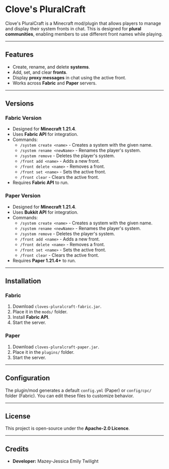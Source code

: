 # Clove's PluralCraft

Clove's PluralCraft is a Minecraft mod/plugin that allows players to manage and display their system fronts in chat. This is designed for **plural communities**, enabling members to use different front names while playing.

---

## Features
- Create, rename, and delete **systems**.
- Add, set, and clear **fronts**.
- Display **proxy messages** in chat using the active front.
- Works across **Fabric** and **Paper** servers.

---

## Versions
### Fabric Version
- Designed for **Minecraft 1.21.4**.
- Uses **Fabric API** for integration.
- Commands:
  - `/system create <name>` - Creates a system with the given name.
  - `/system rename <newName>` - Renames the player's system.
  - `/system remove` - Deletes the player's system.
  - `/front add <name>` - Adds a new front.
  - `/front delete <name>` - Removes a front.
  - `/front set <name>` - Sets the active front.
  - `/front clear` - Clears the active front.
- Requires **Fabric API** to run.

### Paper Version
- Designed for **Minecraft 1.21.4**.
- Uses **Bukkit API** for integration.
- Commands:
  - `/system create <name>` - Creates a system with the given name.
  - `/system rename <newName>` - Renames the player's system.
  - `/system remove` - Deletes the player's system.
  - `/front add <name>` - Adds a new front.
  - `/front delete <name>` - Removes a front.
  - `/front set <name>` - Sets the active front.
  - `/front clear` - Clears the active front.
- Requires **Paper 1.21.4+** to run.

---

## Installation
### Fabric
1. Download `cloves-pluralcraft-fabric.jar`.
2. Place it in the `mods/` folder.
3. Install **Fabric API**.
4. Start the server.

### Paper
1. Download `cloves-pluralcraft-paper.jar`.
2. Place it in the `plugins/` folder.
3. Start the server.

---

## Configuration
The plugin/mod generates a default `config.yml` (Paper) or `config/cpc/` folder (Fabric). You can edit these files to customize behavior.


---

## License
This project is open-source under the **Apache-2.0 Licence**.

---

## Credits
- **Developer:** Mazey-Jessica Emily Twilight
